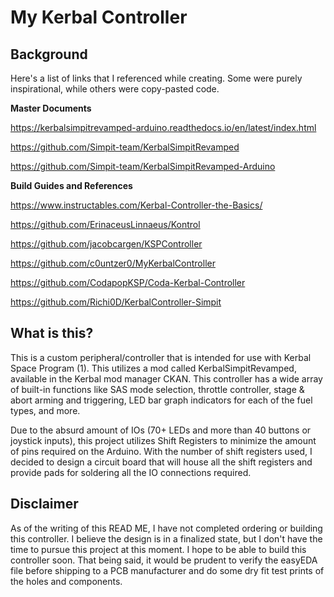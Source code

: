 # My Kerbal Controller

## Background
Here's a list of links that I referenced while creating. Some were purely inspirational, while others were copy-pasted code.

__Master Documents__

https://kerbalsimpitrevamped-arduino.readthedocs.io/en/latest/index.html

https://github.com/Simpit-team/KerbalSimpitRevamped

https://github.com/Simpit-team/KerbalSimpitRevamped-Arduino


__Build Guides and References__

https://www.instructables.com/Kerbal-Controller-the-Basics/

https://github.com/ErinaceusLinnaeus/Kontrol

https://github.com/jacobcargen/KSPController

https://github.com/c0untzer0/MyKerbalController

https://github.com/CodapopKSP/Coda-Kerbal-Controller

https://github.com/Richi0D/KerbalController-Simpit

## What is this?

This is a custom peripheral/controller that is intended for use with Kerbal Space Program (1). This utilizes a mod called KerbalSimpitRevamped, available in the Kerbal mod manager CKAN. This controller has a wide array of built-in functions like SAS mode selection, throttle controller, stage & abort arming and triggering, LED bar graph indicators for each of the fuel types, and more.

Due to the absurd amount of IOs (70+ LEDs and more than 40 buttons or joystick inputs), this project utilizes Shift Registers to minimize the amount of pins required on the Arduino. With the number of shift registers used, I decided to design a circuit board that will house all the shift registers and provide pads for soldering all the IO connections required. 

## Disclaimer

As of the writing of this READ ME, I have not completed ordering or building this controller. I believe the design is in a finalized state, but I don't have the time to pursue this project at this moment. I hope to be able to build this controller soon. That being said, it would be prudent to verify the easyEDA file before shipping to a PCB manufacturer and do some dry fit test prints of the holes and components.
